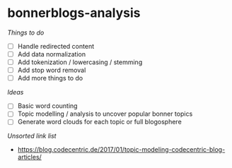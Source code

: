 # bonnerblogs-analysis

*Things to do*

- [ ] Handle redirected content
- [ ] Add data normalization
- [ ] Add tokenization / lowercasing / stemming
- [ ] Add stop word removal
- [ ] Add more things to do

*Ideas*

- [ ] Basic word counting
- [ ] Topic modelling / analysis to uncover popular bonner topics
- [ ] Generate word clouds for each topic or full blogosphere

*Unsorted link list*

* https://blog.codecentric.de/2017/01/topic-modeling-codecentric-blog-articles/
